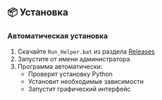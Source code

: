 ## 📦 Установка

### Автоматическая установка
1. Скачайте `Run_Helper.bat` из раздела [Releases](https://github.com/your-username/tor-portable-helper/releases)
2. Запустите от имени администратора
3. Программа автоматически:
   - Проверит установку Python
   - Установит необходимые зависимости
   - Запустит графический интерфейс
